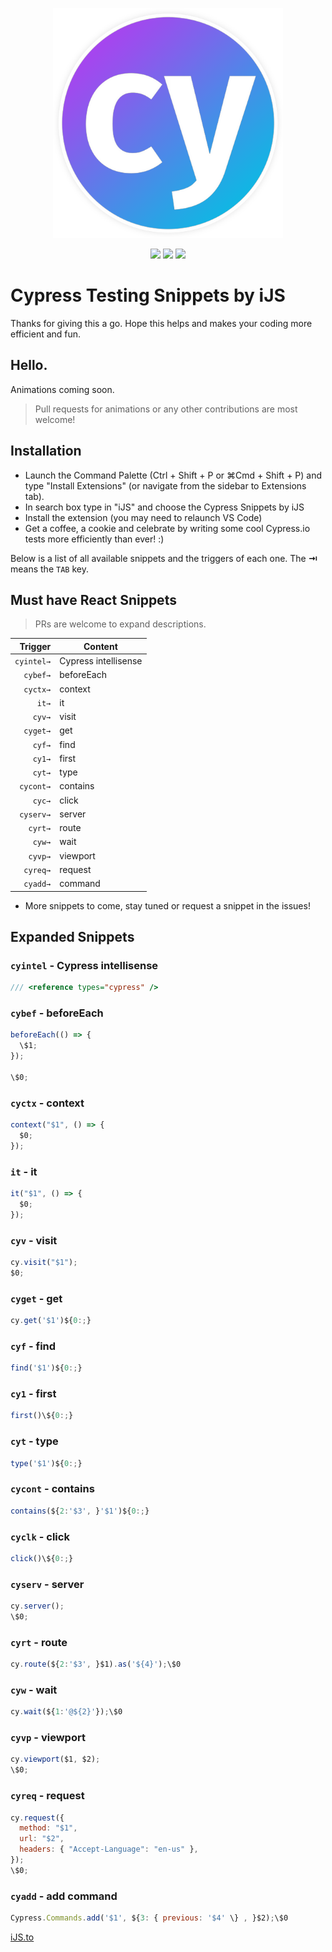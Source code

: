 <p align="center"><img width="368px" src="https://raw.githubusercontent.com/ijsto/cypress-snippets/master/images/logo.png"></p>
<p align="center">
<a href="https://marketplace.visualstudio.com/items?itemName=iJS.cypress-snippets"><img src="https://vsmarketplacebadge.apphb.com/installs-short/iJS.cypress-snippets.svg?style=for-the-badge&colorA=85bf00&colorB=679400&label=DOWNLOADS"/></a> <a href="https://code.visualstudio.com/updates/v1_25"><img src="https://vsmarketplacebadge.apphb.com/rating-star/iJS.cypress-snippets.svg?style=for-the-badge&colorA=38B8F0&colorB=3726A6"/></a> 
<a href="https://ijs.to"><img src="https://img.shields.io/badge/Learn%20JavaScript-iJS.to%E2%86%92-gray.svg?colorA=B838F0&colorB=8721C3&style=for-the-badge"/></a>
</p>

# Cypress Testing Snippets by iJS

Thanks for giving this a go. Hope this helps and makes your coding more efficient and fun.

## Hello.

Animations coming soon.

> Pull requests for animations or any other contributions are most welcome!

## Installation

- Launch the Command Palette (Ctrl + Shift + P or ⌘Cmd + Shift + P) and type "Install Extensions" (or navigate from the sidebar to Extensions tab).
- In search box type in "iJS" and choose the Cypress Snippets by iJS
- Install the extension (you may need to relaunch VS Code)
- Get a coffee, a cookie and celebrate by writing some cool Cypress.io tests more efficiently than ever! :)

Below is a list of all available snippets and the triggers of each one. The **⇥** means the `TAB` key.

## Must have React Snippets

> PRs are welcome to expand descriptions.

|    Trigger | Content              |
| ---------: | -------------------- |
| `cyintel→` | Cypress intellisense |
|   `cybef→` | beforeEach           |
|   `cyctx→` | context              |
|      `it→` | it                   |
|     `cyv→` | visit                |
|   `cyget→` | get                  |
|     `cyf→` | find                 |
|     `cy1→` | first                |
|     `cyt→` | type                 |
|  `cycont→` | contains             |
|     `cyc→` | click                |
|  `cyserv→` | server               |
|    `cyrt→` | route                |
|     `cyw→` | wait                 |
|    `cyvp→` | viewport             |
|   `cyreq→` | request              |
|   `cyadd→` | command              |

- More snippets to come, stay tuned or request a snippet in the issues!

## Expanded Snippets

### `cyintel` - Cypress intellisense

```javascript
/// <reference types="cypress" />
```

### `cybef` - beforeEach

```javascript
beforeEach(() => {
  \$1;
});

\$0;
```

### `cyctx` - context

```javascript
context("$1", () => {
  $0;
});
```

### `it` - it

```javascript
it("$1", () => {
  $0;
});
```

### `cyv` - visit

```javascript
cy.visit("$1");
$0;
```

### `cyget` - get

```javascript
cy.get('$1')${0:;}
```

### `cyf` - find

```javascript
find('$1')${0:;}
```

### `cy1` - first

```javascript
first()\${0:;}
```

### `cyt` - type

```javascript
type('$1')${0:;}
```

### `cycont` - contains

```javascript
contains(${2:'$3', }'$1')${0:;}
```

### `cyclk` - click

```javascript
click()\${0:;}
```

### `cyserv` - server

```javascript
cy.server();
\$0;
```

### `cyrt` - route

```javascript
cy.route(${2:'$3', }$1).as('${4}');\$0
```

### `cyw` - wait

```javascript
cy.wait(${1:'@${2}'});\$0
```

### `cyvp` - viewport

```javascript
cy.viewport($1, $2);
\$0;
```

### `cyreq` - request

```javascript
cy.request({
  method: "$1",
  url: "$2",
  headers: { "Accept-Language": "en-us" },
});
\$0;
```

### `cyadd` - add command

```javascript
Cypress.Commands.add('$1', ${3: { previous: '$4' \} , }$2);\$0
```

[iJS.to](https://ijs.to)
